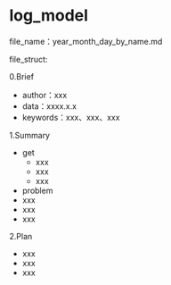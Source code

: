 # log_model
file_name：year_month_day_by_name.md

file_struct:

0.Brief
  - author：xxx
  - data：xxxx.x.x
  - keywords：xxx、xxx、xxx
  
1.Summary
  - get
    - xxx
    - xxx
    - xxx
  - problem
   - xxx
   - xxx
   - xxx

2.Plan
  - xxx
  - xxx
  - xxx


